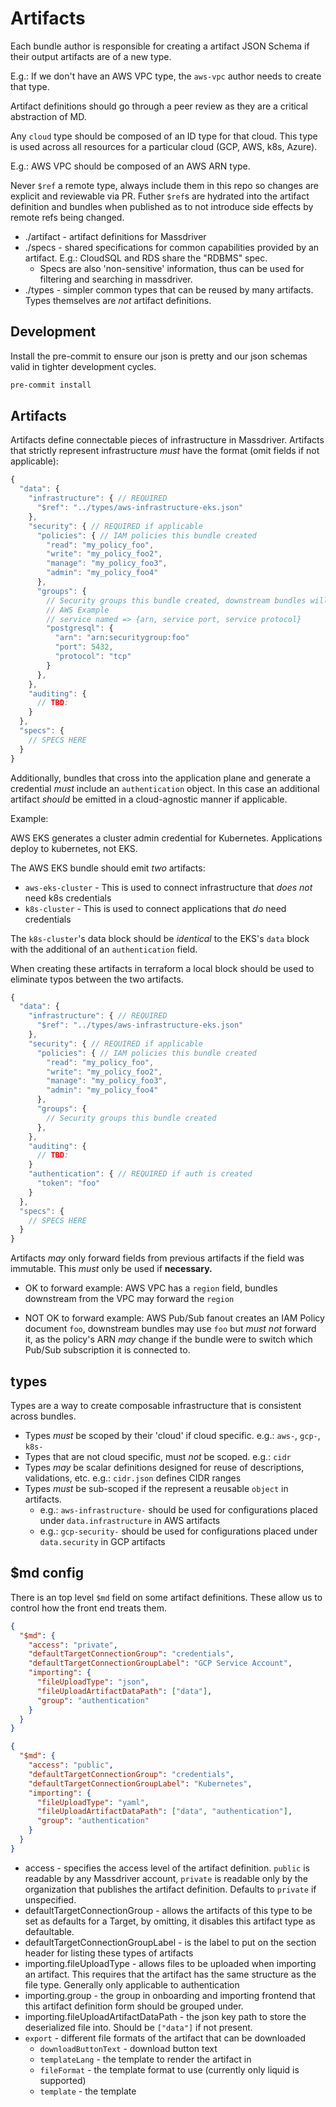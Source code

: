 # Artifacts

Each bundle author is responsible for creating a artifact JSON Schema if their output artifacts are of a new type.

E.g.: If we don't have an AWS VPC type, the `aws-vpc` author needs to create that type.

Artifact definitions should go through a peer review as they are a critical abstraction of MD.

Any `cloud` type should be composed of an ID type for that cloud. This type is used across all resources for a particular cloud (GCP, AWS, k8s, Azure).

E.g.: AWS VPC should be composed of an AWS ARN type.

Never `$ref` a remote type, always include them in this repo so changes are explicit and reviewable via PR. Futher `$ref`s are hydrated into the artifact definition and bundles when published as to not introduce side effects by remote refs being changed.

* ./artifact - artifact definitions for Massdriver
* ./specs - shared specifications for common capabilities provided by an artifact. E.g.: CloudSQL and RDS share the "RDBMS" spec.
  * Specs are also 'non-sensitive' information, thus can be used for filtering and searching in massdriver.
* ./types - simpler common types that can be reused by many artifacts. Types themselves are _not_ artifact definitions.

## Development
Install the pre-commit to ensure our json is pretty and our json schemas valid in tighter development cycles.
```bash
pre-commit install
```

## Artifacts

Artifacts define connectable pieces of infrastructure in Massdriver. Artifacts that strictly represent infrastructure
_must_ have the format (omit fields if not applicable):

```js
{
  "data": {
    "infrastructure": { // REQUIRED
      "$ref": "../types/aws-infrastructure-eks.json"
    },
    "security": { // REQUIRED if applicable
      "policies": { // IAM policies this bundle created
        "read": "my_policy_foo",
        "write": "my_policy_foo2",
        "manage": "my_policy_foo3",
        "admin": "my_policy_foo4"
      },
      "groups": {
        // Security groups this bundle created, downstream bundles will attach and set up their own security group rules.
        // AWS Example
        // service named => {arn, service port, service protocol}
        "postgresql": {
          "arn": "arn:securitygroup:foo"
          "port": 5432,
          "protocol": "tcp"
        }
      },
    },
    "auditing": {
      // TBD:
    }
  },
  "specs": {
    // SPECS HERE
  }
}
```

Additionally, bundles that cross into the application plane and generate a credential _must_ include an `authentication` object. In this case an additional artifact _should_ be emitted in a cloud-agnostic manner if applicable.

Example:

AWS EKS generates a cluster admin credential for Kubernetes. Applications deploy to kubernetes, not EKS.

The AWS EKS bundle should emit _two_ artifacts:

* `aws-eks-cluster` - This is used to connect infrastructure that _does not_ need k8s credentials
* `k8s-cluster` - This is used to connect applications that _do_ need credentials

The `k8s-cluster`'s data block should be _identical_ to the EKS's `data` block with the additional of an `authentication` field.

When creating these artifacts in terraform a local block should be used to eliminate typos between the two artifacts.

```js
{
  "data": {
    "infrastructure": { // REQUIRED
      "$ref": "../types/aws-infrastructure-eks.json"
    },
    "security": { // REQUIRED if applicable
      "policies": { // IAM policies this bundle created
        "read": "my_policy_foo",
        "write": "my_policy_foo2",
        "manage": "my_policy_foo3",
        "admin": "my_policy_foo4"
      },
      "groups": {
        // Security groups this bundle created
      },
    },
    "auditing": {
      // TBD:
    }
    "authentication": { // REQUIRED if auth is created
      "token": "foo"
    }
  },
  "specs": {
    // SPECS HERE
  }
}
```

Artifacts _may_ only forward fields from previous artifacts if the field was immutable. This _must_ only be used if **necessary.**


* OK to forward example: AWS VPC has a `region` field, bundles downstream from the VPC may forward the `region`

* NOT OK to forward example: AWS Pub/Sub fanout creates an IAM Policy document `foo`, downstream bundles may use `foo` but _must not_ forward it, as the policy's ARN _may_ change if the bundle were to switch which Pub/Sub subscription it is connected to.

## types

Types are a way to create composable infrastructure that is consistent across bundles.

* Types _must_ be scoped by their 'cloud' if cloud specific. e.g.: `aws-`, `gcp-`, `k8s-`
* Types that are not cloud specific, must _not_ be scoped. e.g.: `cidr`
* Types _may_ be scalar definitions designed for reuse of descriptions, validations, etc. e.g.: `cidr.json` defines CIDR ranges
* Types _must_ be sub-scoped if the represent a reusable `object` in artifacts.
  * e.g.: `aws-infrastructure-` should be used for configurations placed under `data.infrastructure` in AWS artifacts
  * e.g.: `gcp-security-` should be used for configurations placed under `data.security` in GCP artifacts

## $md config

There is an top level `$md` field on some artifact definitions. These allow us to control how the front end treats them.

```json
{
  "$md": {
    "access": "private",
    "defaultTargetConnectionGroup": "credentials",
    "defaultTargetConnectionGroupLabel": "GCP Service Account",
    "importing": {
      "fileUploadType": "json",
      "fileUploadArtifactDataPath": ["data"],
      "group": "authentication"
    }
  }
}
```

```json
{
  "$md": {
    "access": "public",
    "defaultTargetConnectionGroup": "credentials",
    "defaultTargetConnectionGroupLabel": "Kubernetes",
    "importing": {
      "fileUploadType": "yaml",
      "fileUploadArtifactDataPath": ["data", "authentication"],
      "group": "authentication"
    }
  }
}
```

* access - specifies the access level of the artifact definition. `public` is readable by any Massdriver account, `private` is readable only by the organization that publishes the artifact definition. Defaults to `private` if unspecified.
* defaultTargetConnectionGroup - allows the artifacts of this type to be set as defaults for a Target, by omitting, it disables this artifact type as defaultable.
* defaultTargetConnectionGroupLabel - is the label to put on the section header for listing these types of artifacts
* importing.fileUploadType - allows files to be uploaded when importing an artifact. This requires that the artifact has the same structure as the file type. Generally only applicable to authentication
* importing.group - the group in onboarding and importing frontend that this artifact definition form should be grouped under.
* importing.fileUploadArtifactDataPath - the json key path to store the deserialized file into. Should be `["data"]` if not present.
* `export` - different file formats of the artifact that can be downloaded
  * `downloadButtonText` - download button text
  * `templateLang` - the template to render the artifact in
  * `fileFormat` - the template format to use (currently only liquid is supported)
  * `template` - the template
